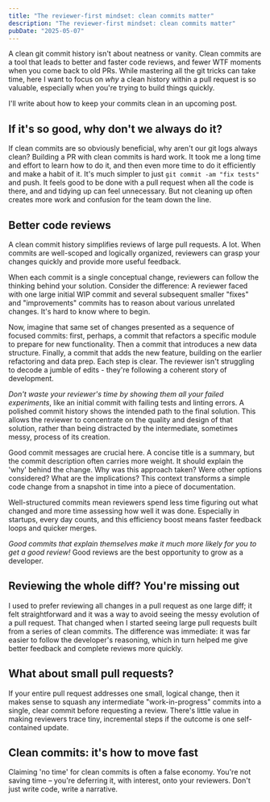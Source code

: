 ```yaml
---
title: "The reviewer-first mindset: clean commits matter"
description: "The reviewer-first mindset: clean commits matter"
pubDate: "2025-05-07"
---
```


A clean git commit history isn't about neatness or vanity. Clean commits are a tool that leads to better and faster code reviews, and fewer WTF moments when you come back to old PRs. While mastering all the git tricks can take time, here I want to focus on _why_ a clean history within a pull request is so valuable, especially when you're trying to build things quickly.

I'll write about how to keep your commits clean in an upcoming post.

## If it's so good, why don't we always do it?

If clean commits are so obviously beneficial, why aren't our git logs always clean? Building a PR with clean commits is hard work. It took me a long time and effort to learn how to do it, and then even more time to do it efficiently and make a habit of it. It's much simpler to just `git commit -am "fix tests"` and push. It feels good to be done with a pull request when all the code is there, and and tidying up can feel unnecessary. But not cleaning up often creates more work and confusion for the team down the line.

## Better code reviews

A clean commit history simplifies reviews of large pull requests. A lot. When commits are well-scoped and logically organized, reviewers can grasp your changes quickly and provide more useful feedback.

When each commit is a single conceptual change, reviewers can follow the thinking behind your solution. Consider the difference: A reviewer faced with one large initial WIP commit and several subsequent smaller "fixes" and "improvements" commits has to reason about various unrelated changes. It's hard to know where to begin.

Now, imagine that same set of changes presented as a sequence of focused commits: first, perhaps, a commit that refactors a specific module to prepare for new functionality. Then a commit that introduces a new data structure. Finally, a commit that adds the new feature, building on the earlier refactoring and data prep. Each step is clear. The reviewer isn't struggling to decode a jumble of edits - they're following a coherent story of development.

_Don't waste your reviewer's time by showing them all your failed experiments_, like an initial commit with failing tests and linting errors. A polished commit history shows the intended path to the final solution. This allows the reviewer to concentrate on the quality and design of that solution, rather than being distracted by the intermediate, sometimes messy, process of its creation.

Good commit messages are crucial here. A concise title is a summary, but the commit description often carries more weight. It should explain the 'why' behind the change. Why was this approach taken? Were other options considered? What are the implications? This context transforms a simple code change from a snapshot in time into a piece of documentation.

Well-structured commits mean reviewers spend less time figuring out what changed and more time assessing how well it was done. Especially in startups, every day counts, and this efficiency boost means faster feedback loops and quicker merges.

_Good commits that explain themselves make it much more likely for you to get a good review!_ Good reviews are the best opportunity to grow as a developer.

## Reviewing the whole diff? You're missing out

I used to prefer reviewing all changes in a pull request as one large diff; it felt straightforward and it was a way to avoid seeing the messy evolution of a pull request. That changed when I started seeing large pull requests built from a series of clean commits. The difference was immediate: it was far easier to follow the developer's reasoning, which in turn helped me give better feedback and complete reviews more quickly.

## What about small pull requests?

If your entire pull request addresses one small, logical change, then it makes sense to squash any intermediate "work-in-progress" commits into a single, clear commit before requesting a review. There's little value in making reviewers trace tiny, incremental steps if the outcome is one self-contained update.

## Clean commits: it's how to move fast

Claiming 'no time' for clean commits is often a false economy. You're not saving time – you're deferring it, with interest, onto your reviewers. Don't just write code, write a narrative.

